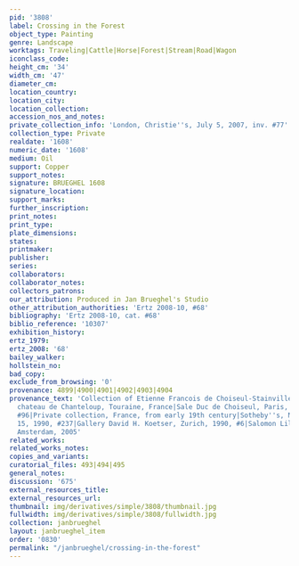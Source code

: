 ```yaml
---
pid: '3808'
label: Crossing in the Forest
object_type: Painting
genre: Landscape
worktags: Traveling|Cattle|Horse|Forest|Stream|Road|Wagon
iconclass_code:
height_cm: '34'
width_cm: '47'
diameter_cm:
location_country:
location_city:
location_collection:
accession_nos_and_notes:
private_collection_info: 'London, Christie''s, July 5, 2007, inv. #77'
collection_type: Private
realdate: '1608'
numeric_date: '1608'
medium: Oil
support: Copper
support_notes:
signature: BRUEGHEL 1608
signature_location:
support_marks:
further_inscription:
print_notes:
print_type:
plate_dimensions:
states:
printmaker:
publisher:
series:
collaborators:
collaborator_notes:
collectors_patrons:
our_attribution: Produced in Jan Brueghel's Studio
other_attribution_authorities: 'Ertz 2008-10, #68'
bibliography: 'Ertz 2008-10, cat. #68'
biblio_reference: '10307'
exhibition_history:
ertz_1979:
ertz_2008: '68'
bailey_walker:
hollstein_no:
bad_copy:
exclude_from_browsing: '0'
provenance: 4899|4900|4901|4902|4903|4904
provenance_text: 'Collection of Etienne Francois de Choiseul-Stainville, duc de Choiseul,
  chateau de Chanteloup, Touraine, France|Sale Duc de Choiseul, Paris, April 4, 1772,
  #96|Private collection, France, from early 19th century|Sotheby''s, Monaco, June
  15, 1990, #237|Gallery David H. Koetser, Zurich, 1990, #6|Salomon Lilian Gallery,
  Amsterdam, 2005'
related_works:
related_works_notes:
copies_and_variants:
curatorial_files: 493|494|495
general_notes:
discussion: '675'
external_resources_title:
external_resources_url:
thumbnail: img/derivatives/simple/3808/thumbnail.jpg
fullwidth: img/derivatives/simple/3808/fullwidth.jpg
collection: janbrueghel
layout: janbrueghel_item
order: '0830'
permalink: "/janbrueghel/crossing-in-the-forest"
---
```

